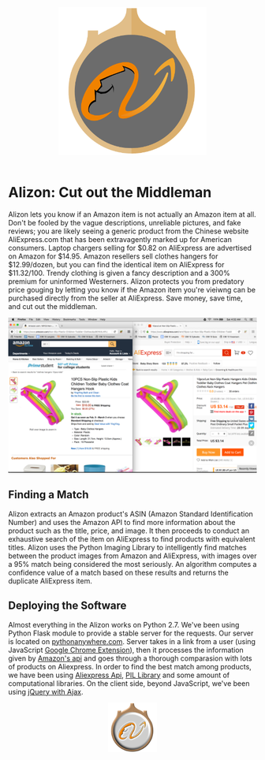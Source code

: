<p align="center">
    <img src="docs/images/logo.png" height="300" />
  <br><br>
</p>

Alizon: Cut out the Middleman
===========================
Alizon lets you know if an Amazon item is not actually an Amazon item at all. Don't be fooled by the vague descriptions, unreliable pictures, and fake reviews; you are likely seeing a generic product from the Chinese website AliExpress.com that has been extravagently marked up for American consumers. Laptop chargers selling for $0.82 on AliExpress are advertised on Amazon for $14.95. Amazon resellers sell clothes hangers for $12.99/dozen, but you can find the identical item on AliExpress for $11.32/100. Trendy clothing is given a fancy description and a 300% premium for uninformed Westerners. Alizon protects you from predatory price gouging by letting you know if the Amazon item you're vieiwng can be purchased directly from the seller at AliExpress. Save money, save time, and cut out the middleman.

<img src="docs/images/comparison.png" />

Finding a Match
----------------------
Alizon extracts an Amazon product's ASIN (Amazon Standard Identification Number) and uses the Amazon API to find more information about the product such as the title, price, and image. It then proceeds to conduct an exhaustive search of the item on AliExpress to find products with equivalent titles. Alizon uses the Python Imaging Library to intelligently find matches between the product images from Amazon and AliExpress, with images over a 95% match being considered the most seriously. An algorithm computes a confidence value of a match based on these results and returns the duplicate AliExpress item.

Deploying the Software
------------------------------
Almost everything in the Alizon works on Python 2.7. We've been using Python Flask module to provide a stable server for the requests. Our server is located on <a href='pythonanywhere.com'>pythonanywhere.com</a>. Server takes in a link from a user (using JavaScript <a href='https://chrome.google.com/webstore/category/extensions'>Google Chrome Extension</a>), then it processes the information given by <a href='https://pypi.python.org/pypi/python-amazon-product-api/'>Amazon's api</a> and goes through a thorough comparasion with lots of products on Aliexpress. In order to find the best match among products, we have been using <a href='https://pypi.python.org/pypi/aliexpress-api-client/0.1.0'>Aliexpress Api</a>, <a href='http://www.pythonware.com/products/pil/'>PIL Library</a> and some amount of computational libraries. On the client side, beyond JavaScript, we've been using <a href='http://api.jquery.com/jquery.ajax/'>jQuery with Ajax</a>.       

<p align="center">
    <img src="docs/images/logo_shiny.png" height="100" />
</p>
